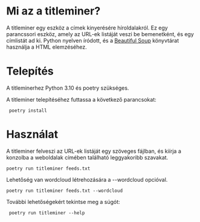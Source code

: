 # Mi az a titleminer?

A titleminer egy eszköz a címek kinyerésére híroldalakról.
Ez egy parancssori eszköz, amely az URL-ek listáját veszi be bemenetként, és egy címlistát ad ki.
Python nyelven íródott, és a [Beautiful Soup](http://www.crummy.com/software/BeautifulSoup/) könyvtárat használja a HTML elemzéséhez.

# Telepítés

A titleminerhez Python 3.10 és poetry szükséges.

A titleminer telepítéséhez futtassa a következő parancsokat:

     poetry install

# Használat

A titleminer felveszi az URL-ek listáját egy szöveges fájlban, és kiírja a konzolba a weboldalak címében található leggyakoribb szavakat.
    
    poetry run titleminer feeds.txt

Lehetőség van wordcloud létrehozására a --wordcloud opcióval.

    poetry run titleminer feeds.txt --wordcloud

További lehetőségekért tekintse meg a súgót:

     poetry run titleminer --help